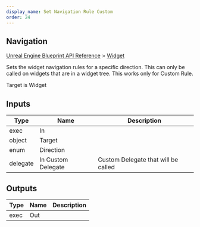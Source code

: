 ```yaml
---
display_name: Set Navigation Rule Custom
order: 24
---
```

## Navigation

[Unreal Engine Blueprint API Reference](https://dev.epicgames.com/documentation/en-us/unreal-engine/BlueprintAPI) > [Widget](https://dev.epicgames.com/documentation/en-us/unreal-engine/BlueprintAPI/Widget)

Sets the widget navigation rules for a specific direction. This can only be called on widgets that are in a widget tree. This works only for Custom Rule.

Target is Widget

## Inputs

| Type | Name | Description |
| --- | --- | --- |
| exec | In |  |
| object | Target |  |
| enum | Direction |  |
| delegate | In Custom Delegate | Custom Delegate that will be called |

## Outputs

| Type | Name | Description |
| --- | --- | --- |
| exec | Out |  |
